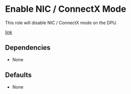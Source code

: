 # Enable NIC / ConnectX Mode

This role will disable NIC / ConnectX mode on the DPU.

[link](https://docs.nvidia.com/doca/sdk/modes-of-operation/index.html#nic-mode)

## Dependencies

- None

## Defaults

- None
